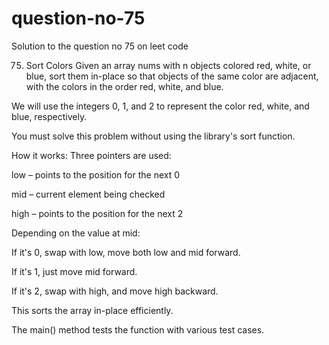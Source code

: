 # question-no-75
Solution to the question no 75 on leet code 

75. Sort Colors
Given an array nums with n objects colored red, white, or blue, sort them in-place so that objects of the same color are adjacent, with the colors in the order red, white, and blue.

We will use the integers 0, 1, and 2 to represent the color red, white, and blue, respectively.

You must solve this problem without using the library's sort function.

How it works:
Three pointers are used:

low – points to the position for the next 0

mid – current element being checked

high – points to the position for the next 2

Depending on the value at mid:

If it's 0, swap with low, move both low and mid forward.

If it's 1, just move mid forward.

If it's 2, swap with high, and move high backward.

This sorts the array in-place efficiently.

The main() method tests the function with various test cases.
